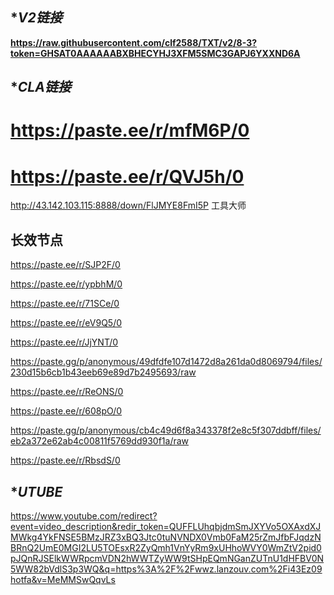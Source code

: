 ## **V2链接*

**https://raw.githubusercontent.com/clf2588/TXT/v2/8-3?token=GHSAT0AAAAAABXBHECYHJ3XFM5SMC3GAPJ6YXXND6A**

## **CLA链接*

# https://paste.ee/r/mfM6P/0

# https://paste.ee/r/QVJ5h/0

http://43.142.103.115:8888/down/FlJMYE8FmI5P 工具大师

## **长效节点**

https://paste.ee/r/SJP2F/0

https://paste.ee/r/ypbhM/0

https://paste.ee/r/71SCe/0

https://paste.ee/r/eV9Q5/0

https://paste.ee/r/JjYNT/0

https://paste.gg/p/anonymous/49dfdfe107d1472d8a261da0d8069794/files/230d15b6cb1b43eeb69e89d7b2495693/raw

https://paste.ee/r/ReONS/0

https://paste.ee/r/608pO/0

https://paste.gg/p/anonymous/cb4c49d6f8a343378f2e8c5f307ddbff/files/eb2a372e62ab4c00811f5769dd930f1a/raw

https://paste.ee/r/RbsdS/0

## **UTUBE*

https://www.youtube.com/redirect?event=video_description&redir_token=QUFFLUhqbjdmSmJXYVo5OXAxdXJMWkg4YkFNSE5BMzJRZ3xBQ3Jtc0tuNVNDX0Vmb0FaM25rZmJfbFJqdzNBRnQ2UmE0MGI2LU5TOEsxR2ZyQmh1VnYyRm9xUHhoWVY0WmZtV2pid0pJQnRJSElkWWRpcmVDN2hWWTZyWW9tSHpEQmNGanZUTnU1dHFBV0N5WW82bVdlS3p3WQ&q=https%3A%2F%2Fwwz.lanzouv.com%2Fi43Ez09hotfa&v=MeMMSwQqvLs


